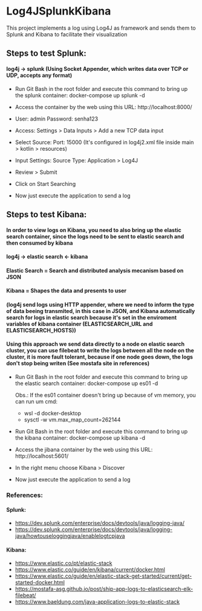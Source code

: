 # Log4JSplunkKibana
This project implements a log using Log4J as framework and sends them to Splunk and Kibana to facilitate their visualization

## Steps to test Splunk:

#### log4j -> splunk (Using Socket Appender, which writes data over TCP or UDP, accepts any format)

* Run Git Bash in the root folder and execute this command to bring up the splunk container: docker-compose up splunk -d

* Access the container by the web using this URL: http://localhost:8000/

* User: admin Password: senha123

* Access: Settings > Data Inputs > Add a new TCP data input

* Select Source: Port: 15000 (It's configured in log4j2.xml file inside main > kotlin > resources)

* Input Settings: Source Type: Application > Log4J

* Review > Submit

* Click on Start Searching

* Now just execute the application to send a log


## Steps to test Kibana:

#### In order to view logs on Kibana, you need to also bring up the elastic search container, since the logs need to be sent to elastic search and then consumed by kibana

#### log4j -> elastic search <- kibana 
#### Elastic Search = Search and distributed analysis mecanism based on JSON
#### Kibana = Shapes the data and presents to user
#### (log4j send logs using HTTP appender, where we need to inform the type of data beeing transmited, in this case in JSON, and Kibana automatically search for logs in elastic search because it's set in the enviroment variables of kibana container (ELASTICSEARCH_URL and ELASTICSEARCH_HOSTS))
#### Using this approach we send data directly to a node on elastic search cluster, you can use filebeat to write the logs between all the node on the cluster, it is more fault tolerant, because if one node goes down, the logs don't stop being writen (See mostafa site in references)

* Run Git Bash in the root folder and execute this command to bring up the elastic search container: docker-compose up es01 -d

    Obs.: If the es01 container doesn't bring up because of vm memory, you can run um cmd:

    * wsl -d docker-desktop
    * sysctl -w vm.max_map_count=262144

* Run Git Bash in the root folder and execute this command to bring up the kibana container: docker-compose up kibana -d

* Access the jibana container by the web using this URL: http://localhost:5601/

* In the right menu choose Kibana > Discover

* Now just execute the application to send a log


### References:

#### Splunk:

* https://dev.splunk.com/enterprise/docs/devtools/java/logging-java/
* https://dev.splunk.com/enterprise/docs/devtools/java/logging-java/howtouseloggingjava/enablelogtcpjava

#### Kibana:

* https://www.elastic.co/pt/elastic-stack
* https://www.elastic.co/guide/en/kibana/current/docker.html
* https://www.elastic.co/guide/en/elastic-stack-get-started/current/get-started-docker.html
* https://mostafa-asg.github.io/post/ship-app-logs-to-elasticsearch-elk-filebeat/
* https://www.baeldung.com/java-application-logs-to-elastic-stack
